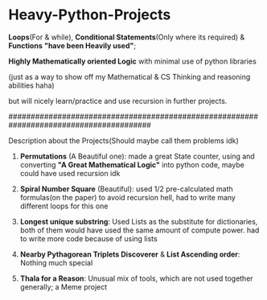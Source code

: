 # Heavy-Python-Projects
**Loops**(For & while), **Conditional Statements**(Only where its required) & **Functions** **"**have been Heavily used**"**; 

**Highly Mathematically oriented Logic** with minimal use of python libraries 

(just as a way to show off my Mathematical & CS Thinking and reasoning abilities haha)

but will nicely learn/practice and use recursion in further projects.

########################################################################################

Description about the Projects(Should maybe call them problems idk)

1. **Permutations** (A Beautiful one):
made a great State counter, using and converting **"A Great Mathematical Logic"** into python code, maybe could have used recursion idk

2. **Spiral Number Square**  (Beautiful):
used 1/2 pre-calculated math formulas(on the paper) to avoid recursion hell, had to write many different loops for this one

3. **Longest unique substring**:
Used Lists as the substitute for dictionaries, both of them would have used the same amount of compute power.  had to write more code because of using lists

4. **Nearby Pythagorean Triplets Discoverer** & **List Ascending order**:
Nothing much special

5. **Thala for a Reason**:
Unusual mix of tools, which are not used together generally; a Meme project
